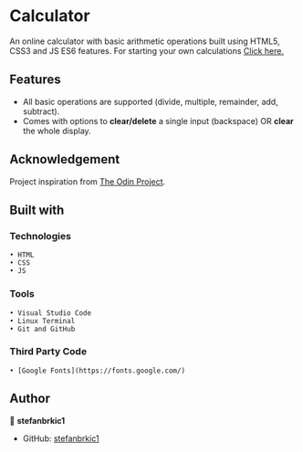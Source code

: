 # Calculator
An online calculator with basic arithmetic operations built using HTML5, CSS3 and JS ES6 features. For starting your own calculations
[Click here.](https://stefanbrkic1.github.io/Calculator/)

## Features

* All basic operations are supported (divide, multiple, remainder, add, subtract).
* Comes with options to __clear/delete__ a single input (backspace) OR __clear__ the whole display.

## Acknowledgement

Project inspiration from [The Odin Project](https://www.theodinproject.com/home).

## Built with

### Technologies

    • HTML 
    • CSS
    • JS

### Tools

    • Visual Studio Code 
    • Linux Terminal
    • Git and GitHub  

### Third Party Code

    • [Google Fonts](https://fonts.google.com/)    

## Author

👤 **stefanbrkic1**
* GitHub: [stefanbrkic1](https://github.com/stefanbrkic1)